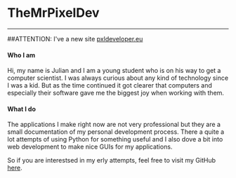 # TheMrPixelDev
---

##ATTENTION: I've a new site [pxldeveloper.eu](https://pxldeveloper.eu)

#### Who I am

Hi, my name is Julian and I am a young student who is on his way to get a computer scientist.
I was always curious about any kind of technology since I was a kid. But as the time continued it got clearer that computers and especially their software gave me the biggest joy when working with them.

#### What I do

The applications I make right now are not very professional but they are a small documentation of my personal development process. There a quite a lot attempts of using Python for something useful and I also dove a bit into web development to make nice GUIs for my applications.

So if you are interestsed in my erly attempts, feel free to visit my GitHub [here](https://github.com/TheMrPixelDev).

